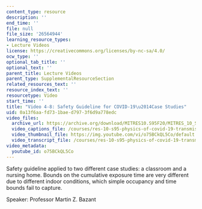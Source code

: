 ```yaml
---
content_type: resource
description: ''
end_time: ''
file: null
file_size: '26564944'
learning_resource_types:
- Lecture Videos
license: https://creativecommons.org/licenses/by-nc-sa/4.0/
ocw_type: ''
optional_tab_title: ''
optional_text: ''
parent_title: Lecture Videos
parent_type: SupplementalResourceSection
related_resources_text: ''
resource_index_text: ''
resourcetype: Video
start_time: ''
title: "Video 4-8: Safety Guideline for COVID-19\u2014Case Studies"
uid: 0a13f6aa-fd73-1bae-d797-3f6d9a778edc
video_files:
  archive_url: https://archive.org/download/MITRES10.S95F20/MITRES_10_S95F20_0408_300k.mp4
  video_captions_file: /courses/res-10-s95-physics-of-covid-19-transmission-fall-2020/ca402c12b726529880ffbf7117ca0592_o75BCkQL5Co.vtt
  video_thumbnail_file: https://img.youtube.com/vi/o75BCkQL5Co/default.jpg
  video_transcript_file: /courses/res-10-s95-physics-of-covid-19-transmission-fall-2020/196bdcfc39ad37a42003652f9022b294_o75BCkQL5Co.pdf
video_metadata:
  youtube_id: o75BCkQL5Co
---
```


Safety guideline applied to two different case studies: a classroom and a nursing home. Bounds on the cumulative exposure time are very different due to different indoor conditions, which simple occupancy and time bounds fail to capture.

Speaker: Professor Martin Z. Bazant

